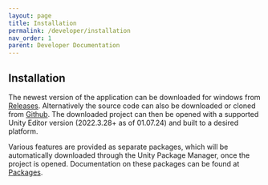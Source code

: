 ```yaml
---
layout: page
title: Installation
permalink: /developer/installation
nav_order: 1
parent: Developer Documentation
---
```


## Installation

The newest version of the application can be downloaded for windows from <a href="https://github.com/CENTIS-HTW/VENTUS/releases">Releases</a>.
Alternatively the source code can also be downloaded or cloned from <a href="https://github.com/CENTIS-HTW/VENTUS">Github</a>. The downloaded project can then be opened with a supported Unity Editor version (2022.3.28+ as of 01.07.24) and built to a desired platform.


Various features are provided as separate packages, which will be automatically downloaded through the Unity Package Manager, once the project is opened. Documentation on these packages can be found at <a href="/VENTUS/developer/packages">Packages</a>.
